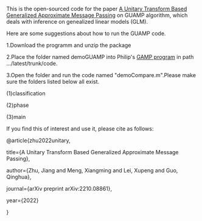 This is the open-sourced code for the paper [A Unitary Transform Based Generalized Approximate Message Passing](https://arxiv.org/abs/2210.08861) on GUAMP algorithm, which deals with inference on genealized linear models (GLM).  


Here are some suggestions about how to run the GUAMP code.

1.Download the programm and unzip the package 

2.Place the folder named demoGUAMP into Philip's [GAMP program](https://sourceforge.net/projects/gampmatlab/) in path .../latest/trunk/code.

3.Open the folder and run the code named "demoCompare.m".Please make sure the folders listed below all exist.

(1)classification

(2)phase

(3)main



If you find this of interest and use it, please cite as follows: 

@article{zhu2022unitary,

  title={A Unitary Transform Based Generalized Approximate Message Passing},
  
  author={Zhu, Jiang and Meng, Xiangming and Lei, Xupeng and Guo, Qinghua},
  
  journal={arXiv preprint arXiv:2210.08861},
  
  year={2022}
  
}


